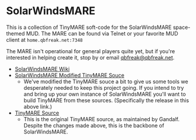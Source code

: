 # SolarWindsMARE

This is a collection of TinyMARE soft-code for the SolarWindsMARE space-themed MUD.
The MARE can be found via Telnet or your favorite MUD client at `home.qbfreak.net:7348`

The MARE isn't operational for general players quite yet, but if you're interested in helping create it, stop by or email qbfreak@qbfreak.net.

 * [SolarWindsMARE Wiki](http://mare.qbfreak.net/bin/view/SolarWindsMARE)
 * [SolarWindsMARE Modified TinyMARE Souce](https://github.com/QBFreak/TinyMARE/releases/tag/v1.0.10339.74)
   * We've modified  the TinyMARE souce a bit to give us some tools we desperately needed to keep this project going. If you intend to try and bring up your own instance of SolarWindsMARE you'll want to build TinyMARE from these sources. (Specifically the release in this above link.)
 * [TinyMARE Source](https://www.winds.org/pub/tinymare/)
   * This is the original TinyMARE source, as maintained by Gandalf. Despite the changes made above, this is the backbone of SolarWindsMARE.
